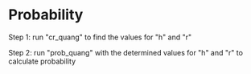 # Probability

Step 1: run "cr_quang" to find the values for "h" and "r"

Step 2: run "prob_quang" with the determined values for "h" and "r" to calculate probability

